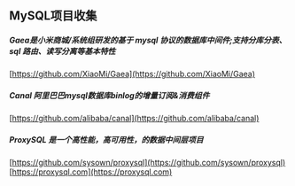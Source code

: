 ## MySQL项目收集  


#####  Gaea是小米商城/系统组研发的基于 mysql 协议的数据库中间件;支持分库分表、sql 路由、读写分离等基本特性  
[https://github.com/XiaoMi/Gaea](https://github.com/XiaoMi/Gaea)  

#####  Canal  阿里巴巴mysql数据库binlog的增量订阅&消费组件  
[https://github.com/alibaba/canal](https://github.com/alibaba/canal) 

#####  ProxySQL 是一个高性能，高可用性，的数据中间层项目  
[https://github.com/sysown/proxysql](https://github.com/sysown/proxysql)  
[https://proxysql.com](https://proxysql.com)  

 


